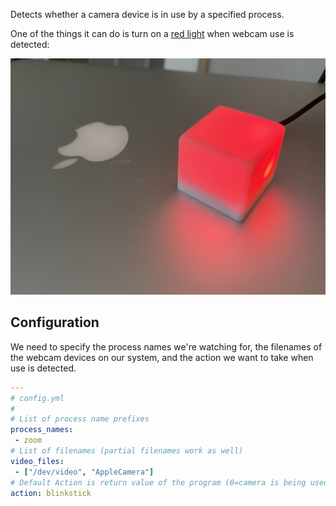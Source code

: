 Detects whether a camera device is in use by a specified process.

One of the things it can do is turn on a [red light](https://www.blinkstick.com/) when webcam use is detected: 

![light](/docs/light.jpg)

## Configuration

We need to specify the process names we're watching for, the filenames of the webcam devices on our system, and the action we want to take when use is detected.

```yaml
---
# config.yml
#
# List of process name prefixes
process_names:
 - zoom
# List of filenames (partial filenames work as well)
video_files:
 - ["/dev/video", "AppleCamera"]
# Default Action is return value of the program (0=camera is being used)
action: blinkstick
```
